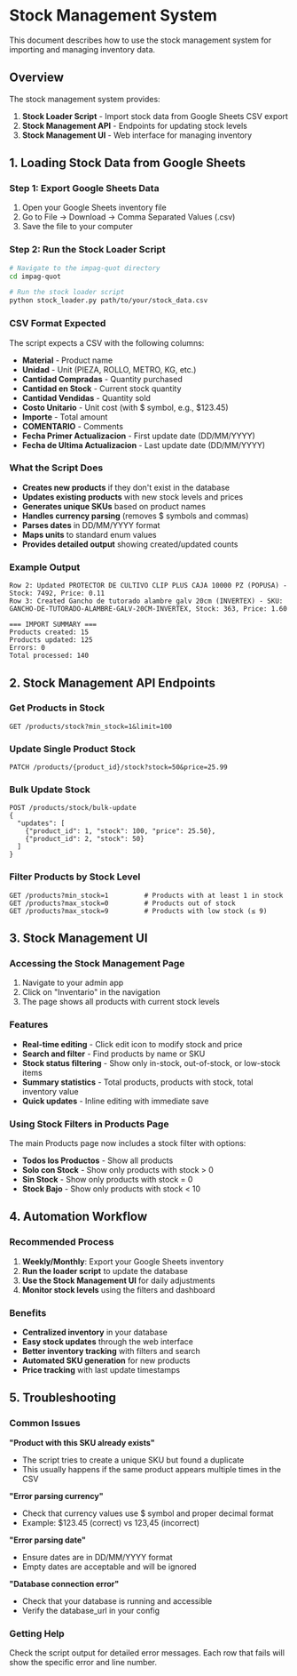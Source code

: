 # Stock Management System

This document describes how to use the stock management system for importing and managing inventory data.

## Overview

The stock management system provides:
1. **Stock Loader Script** - Import stock data from Google Sheets CSV export
2. **Stock Management API** - Endpoints for updating stock levels
3. **Stock Management UI** - Web interface for managing inventory

## 1. Loading Stock Data from Google Sheets

### Step 1: Export Google Sheets Data
1. Open your Google Sheets inventory file
2. Go to File → Download → Comma Separated Values (.csv)
3. Save the file to your computer

### Step 2: Run the Stock Loader Script

```bash
# Navigate to the impag-quot directory
cd impag-quot

# Run the stock loader script
python stock_loader.py path/to/your/stock_data.csv
```

### CSV Format Expected

The script expects a CSV with the following columns:
- **Material** - Product name
- **Unidad** - Unit (PIEZA, ROLLO, METRO, KG, etc.)
- **Cantidad Compradas** - Quantity purchased
- **Cantidad en Stock** - Current stock quantity
- **Cantidad Vendidas** - Quantity sold
- **Costo Unitario** - Unit cost (with $ symbol, e.g., $123.45)
- **Importe** - Total amount
- **COMENTARIO** - Comments
- **Fecha Primer Actualizacion** - First update date (DD/MM/YYYY)
- **Fecha de Ultima Actualizacion** - Last update date (DD/MM/YYYY)

### What the Script Does

- **Creates new products** if they don't exist in the database
- **Updates existing products** with new stock levels and prices
- **Generates unique SKUs** based on product names
- **Handles currency parsing** (removes $ symbols and commas)
- **Parses dates** in DD/MM/YYYY format
- **Maps units** to standard enum values
- **Provides detailed output** showing created/updated counts

### Example Output

```
Row 2: Updated PROTECTOR DE CULTIVO CLIP PLUS CAJA 10000 PZ (POPUSA) - Stock: 7492, Price: 0.11
Row 3: Created Gancho de tutorado alambre galv 20cm (INVERTEX) - SKU: GANCHO-DE-TUTORADO-ALAMBRE-GALV-20CM-INVERTEX, Stock: 363, Price: 1.60

=== IMPORT SUMMARY ===
Products created: 15
Products updated: 125
Errors: 0
Total processed: 140
```

## 2. Stock Management API Endpoints

### Get Products in Stock
```
GET /products/stock?min_stock=1&limit=100
```

### Update Single Product Stock
```
PATCH /products/{product_id}/stock?stock=50&price=25.99
```

### Bulk Update Stock
```
POST /products/stock/bulk-update
{
  "updates": [
    {"product_id": 1, "stock": 100, "price": 25.50},
    {"product_id": 2, "stock": 50}
  ]
}
```

### Filter Products by Stock Level
```
GET /products?min_stock=1         # Products with at least 1 in stock
GET /products?max_stock=0         # Products out of stock
GET /products?max_stock=9         # Products with low stock (≤ 9)
```

## 3. Stock Management UI

### Accessing the Stock Management Page
1. Navigate to your admin app
2. Click on "Inventario" in the navigation
3. The page shows all products with current stock levels

### Features
- **Real-time editing** - Click edit icon to modify stock and price
- **Search and filter** - Find products by name or SKU
- **Stock status filtering** - Show only in-stock, out-of-stock, or low-stock items
- **Summary statistics** - Total products, products with stock, total inventory value
- **Quick updates** - Inline editing with immediate save

### Using Stock Filters in Products Page
The main Products page now includes a stock filter with options:
- **Todos los Productos** - Show all products
- **Solo con Stock** - Show only products with stock > 0
- **Sin Stock** - Show only products with stock = 0
- **Stock Bajo** - Show only products with stock < 10

## 4. Automation Workflow

### Recommended Process
1. **Weekly/Monthly**: Export your Google Sheets inventory
2. **Run the loader script** to update the database
3. **Use the Stock Management UI** for daily adjustments
4. **Monitor stock levels** using the filters and dashboard

### Benefits
- **Centralized inventory** in your database
- **Easy stock updates** through the web interface
- **Better inventory tracking** with filters and search
- **Automated SKU generation** for new products
- **Price tracking** with last update timestamps

## 5. Troubleshooting

### Common Issues

**"Product with this SKU already exists"**
- The script tries to create a unique SKU but found a duplicate
- This usually happens if the same product appears multiple times in the CSV

**"Error parsing currency"**
- Check that currency values use $ symbol and proper decimal format
- Example: $123.45 (correct) vs 123,45 (incorrect)

**"Error parsing date"**
- Ensure dates are in DD/MM/YYYY format
- Empty dates are acceptable and will be ignored

**"Database connection error"**
- Check that your database is running and accessible
- Verify the database_url in your config

### Getting Help
Check the script output for detailed error messages. Each row that fails will show the specific error and line number.

